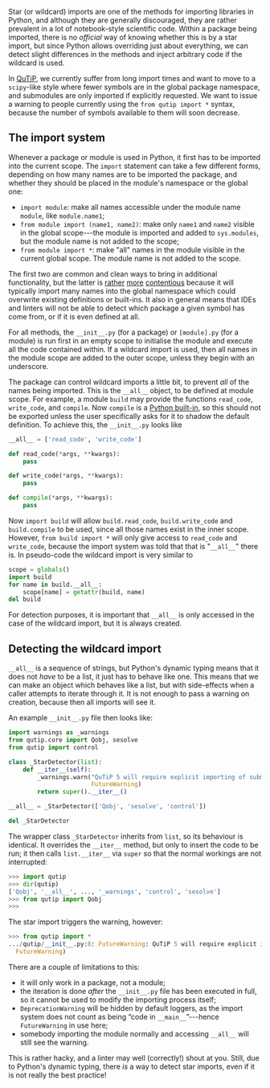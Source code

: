 Star (or wildcard) imports are one of the methods for importing libraries in
Python, and although they are generally discouraged, they are rather prevalent
in a lot of notebook-style scientific code.  Within a package being imported,
there is no _official_ way of knowing whether this is by a star import, but
since Python allows overriding just about everything, we can detect slight
differences in the methods and inject arbitrary code if the wildcard is used.

In [QuTiP][qutip], we currently suffer from long import times and want to
move to a `scipy`-like style where fewer symbols are in the global package
namespace, and submodules are only imported if explicitly requested.  We want
to issue a warning to people currently using the `from qutip import *` syntax,
because the number of symbols available to them will soon decrease.


## The import system

Whenever a package or module is used in Python, it first has to be imported
into the current scope.  The `import` statement can take a few different forms,
depending on how many names are to be imported the package, and whether they
should be placed in the module's namespace or the global one:

 - `import module`:
        make all names accessible under the module name `module`, like
        `module.name1`;
 - `from module import (name1, name2)`:
        make only `name1` and `name2` visible in the global scope---the module
        is imported and added to `sys.modules`, but the module name is not
        added to the scope;
 - `from module import *`:
        make "all" names in the module visible in the current global scope.
        The module name is not added to the scope.

The first two are common and clean ways to bring in additional functionality,
but the latter is [rather][star1] [more][star2] [contentious][star3] because it
will typically import many names into the global namespace which could
overwrite existing definitions or built-ins.  It also in general means that
IDEs and linters will not be able to detect which package a given symbol has
come from, or if it is even defined at all.

For all methods, the `__init__.py` (for a package) or `[module].py` (for a
module) is run first in an empty scope to initialise the module and execute all
the code contained within.  If a wildcard import is used, then all names in the
module scope are added to the outer scope, unless they begin with an
underscore.

The package can control wildcard imports a little bit, to prevent _all_ of the
names being imported.  This is the `__all__` object, to be defined at module
scope.  For example, a module `build` may provide the functions `read_code`,
`write_code`, and `compile`.  Now `compile` is a [Python built-in][compile], so
this should not be exported unless the user specifically asks for it to shadow
the default definition.  To achieve this, the `__init__.py` looks like

```python
__all__ = ['read_code', 'write_code']

def read_code(*args, **kwargs):
    pass

def write_code(*args, **kwargs):
    pass

def compile(*args, **kwargs):
    pass
```

Now `import build` will allow `build.read_code`, `build.write_code` and
`build.compile` to be used, since all those names exist in the inner scope.
However, `from build import *` will only give access to `read_code` and
`write_code`, because the import system was told that that is "`__all__`" there
is.  In pseudo-code the wildcard import is very similar to

```python
scope = globals()
import build
for name in build.__all__:
    scope[name] = getattr(build, name)
del build
```

For detection purposes, it is important that `__all__` is only accessed in the
case of the wildcard import, but it is always created.


## Detecting the wildcard import

`__all__` is a sequence of strings, but Python's dynamic typing means that it
does not _have_ to be a list, it just has to behave like one.  This means that
we can make an object which behaves like a list, but with side-effects when
a caller attempts to iterate through it.  It is not enough to pass a warning on
creation, because then all imports will see it.

An example `__init__.py` file then looks like:

```python
import warnings as _warnings
from qutip.core import Qobj, sesolve
from qutip import control

class _StarDetector(list):
    def __iter__(self):
        _warnings.warn("QuTiP 5 will require explicit importing of submodules",
                       FutureWarning)
        return super().__iter__()

__all__ = _StarDetector(['Qobj', 'sesolve', 'control'])

del _StarDetector
```

The wrapper class `_StarDetector` inherits from `list`, so its behaviour is
identical.  It overrides the `__iter__` method, but only to insert the code to
be run; it then calls `list.__iter__` via `super` so that the normal workings
are not interrupted:

```python
>>> import qutip
>>> dir(qutip)
['Qobj', '__all__', ..., '_warnings', 'control', 'sesolve']
>>> from qutip import Qobj
>>>
```

The star import triggers the warning, however:

```python
>>> from qutip import *
.../qutip/__init__.py:8: FutureWarning: QuTiP 5 will require explicit importing of submodules.
  FutureWarning)
```

There are a couple of limitations to this:

 - it will only work in a package, not a module;
 - the iteration is done _after_ the `__init__.py` file has been executed in
   full, so it cannot be used to modify the importing process itself;
 - `DeprecationWarning` will be hidden by default loggers, as the import
   system does not count as being &ldquo;code in `__main__`&rdquo;---hence
   `FutureWarning` in use here;
 - somebody importing the module normally and accessing `__all__` will still
   see the warning.

This is rather hacky, and a linter may well (correctly!) shout at you.  Still,
due to Python's dynamic typing, there _is_ a way to detect star imports, even
if it is not really the best practice!

[qutip]: http://qutip.org
[star1]: https://medium.com/@s16h/importing-star-in-python-88fe9e8bd4d2
[star2]: https://www.flake8rules.com/rules/F403.html
[star3]: https://stackoverflow.com/questions/2386714/why-is-import-bad
[compile]: https://docs.python.org/3/library/functions.html#compile
